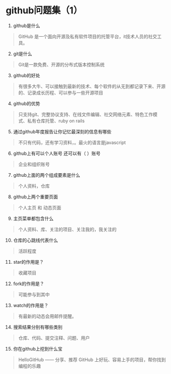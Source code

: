 # github问题集（1）
1. github是什么
  > GitHub 是一个面向开源及私有软件项目的托管平台，it技术人员的社交工具。
2. git是什么
  > Git是一款免费、开源的分布式版本控制系统
3. github的好处
  > 有很多大牛、可以接触到最新的技术、每个软件的从无到都记录下来、开源的、记录成长历程、可以参与一些开源项目
4. github的优势
  > 只支持git、完整协议支持、在线文件编辑、社交网络元素、特色工作模式、私有仓库托管、ruby on rails
5. 通过github年度报告让你记忆最深刻的信息有哪些
  > 不只有代码，还有学习资料，。最火的语言是javascript
6. github上有可以个人账号 还可以有（ ）账号
  > 企业和组织账号
7. github上面的两个组成要素是什么
  > 个人资料，仓库
8. github上两个重要页面
  > 个人主页 和 动态页面
9. 主页菜单都包含什么
  > 个人资料、库、关注的项目、关注我的，我关注的
10. 仓库的心跳线代表什么
  > 活跃程度
11. star的作用是？
  > 收藏项目
12. fork的作用是？
  > 可能参与到其中
13. watch的作用是？
  > 有最新的动态会用邮件提醒。
14. 搜索结果分别有哪些类别
  > 仓库、代码、提交注释、问题、用户
15. 你在github上挖到什么宝
  > HelloGitHub —— 分享、推荐 GitHub 上好玩、容易上手的项目，帮你找到编程的乐趣
